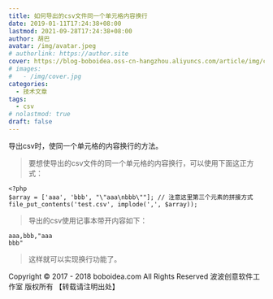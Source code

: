 ```yaml
---
title: 如何导出的csv文件同一个单元格内容换行
date: 2019-01-11T17:24:38+08:00
lastmod: 2021-09-28T17:24:38+08:00
author: 胡巴
avatar: /img/avatar.jpeg
# authorlink: https://author.site
cover: https://blog-boboidea.oss-cn-hangzhou.aliyuncs.com/article/img/cover.jpg
# images:
#   - /img/cover.jpg
categories:
  - 技术文章
tags:
  - csv
# nolastmod: true
draft: false
---
```


导出csv时，使同一个单元格的内容换行的方法。

<!--more-->

> 要想使导出的csv文件的同一个单元格的内容换行，可以使用下面这正方式：

```
<?php
$array = ['aaa', 'bbb', "\"aaa\nbbb\""]; // 注意这里第三个元素的拼接方式
file_put_contents('test.csv', implode(',', $array));
```

> 导出的csv使用记事本带开内容如下：

```
aaa,bbb,"aaa
bbb"
```

> 这样就可以实现换行功能了。

<!--declare-declare-->

Copyright &copy; 2017 - 2018 boboidea.com All Rights Reserved 波波创意软件工作室 版权所有 【转载请注明出处】
